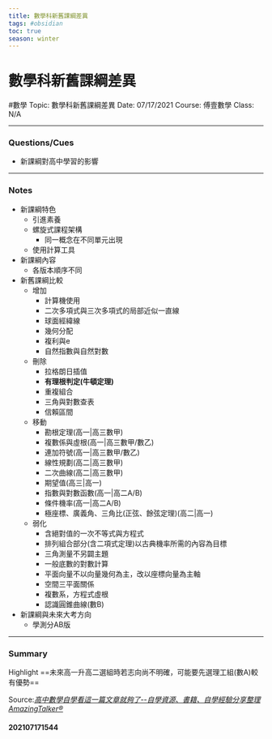 ```yaml
---
title: 數學科新舊課綱差異
tags: #obsidian 
toc: true
season: winter
---
```

# 數學科新舊課綱差異
#數學
Topic: 數學科新舊課綱差異
Date: 07/17/2021
Course: 傅壹數學
Class: N/A

---

### Questions/Cues
- 新課綱對高中學習的影響
---
### Notes
- 新課綱特色
	- 引進素養
	- 螺旋式課程架構
		- 同一概念在不同單元出現
	- 使用計算工具
- 新課綱內容
	- 各版本順序不同
- 新舊課綱比較
	- 增加
		- 計算機使用
		- 二次多項式與三次多項式的局部近似一直線
		- 球面經緯線
		- 幾何分配
		- 複利與e
		- 自然指數與自然對數
	- 刪除
		- 拉格朗日插值
		- **有理根判定(牛頓定理)**
		- 重複組合
		- 三角與對數查表
		- 信賴區間
	- 移動
		- 勘根定理(高一|高三數甲)
		- 複數係與虛根(高一|高三數甲/數乙)
		- 連加符號(高一|高三數甲/數乙)
		- 線性規劃(高二|高三數甲)
		- 二次曲線(高二|高三數甲)
		- 期望值(高三|高一)
		- 指數與對數函數(高一|高二A/B)
		- 條件機率(高一|高二A/B)
		- 極座標、廣義角、三角比(正弦、餘弦定理)(高二|高一)
	- 弱化
		- 含絕對值的一次不等式與方程式
		- 排列組合部分(含二項式定理)以古典機率所需的內容為目標
		- 三角測量不另闢主題
		- 一般底數的對數計算
		- 平面向量不以向量幾何為主，改以座標向量為主軸
		- 空間三平面關係
		- 複數系，方程式虛根
		- 認識圓錐曲線(數B)
- 新課綱與未來大考方向
	- 學測分AB版
---
### Summary
Highlight     ==未來高一升高二選組時若志向尚不明確，可能要先選理工組(數A)較有優勢==

Source:*[高中數學自學看這一篇文章就夠了--自學資源、書籍、自學經驗分享整理 AmazingTalker®](https://blog.amazingtalker.com/zh-tw/%E9%AB%98%E4%B8%AD%E6%95%B8%E5%AD%B8%E8%87%AA%E5%AD%B8%E7%9C%8B%E9%80%99%E4%B8%80%E7%AF%87%E6%96%87%E7%AB%A0%E5%B0%B1%E5%A4%A0%E4%BA%86-%E8%87%AA%E5%AD%B8%E8%B3%87%E6%BA%90%E3%80%81%E6%9B%B8%E7%B1%8D/27387/)*

#### 202107171544